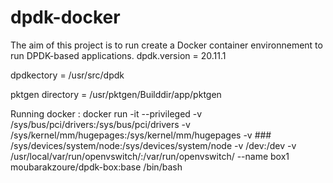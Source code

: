 # dpdk-docker
The aim of this project is to run create a Docker container environnement to run DPDK-based applications.
 dpdk.version = 20.11.1
 
 dpdkectory = /usr/src/dpdk
 
 pktgen directory = /usr/pktgen/Builddir/app/pktgen
 
 Running docker : docker run -it --privileged -v /sys/bus/pci/drivers:/sys/bus/pci/drivers -v /sys/kernel/mm/hugepages:/sys/kernel/mm/hugepages -v ### /sys/devices/system/node:/sys/devices/system/node -v /dev:/dev -v  /usr/local/var/run/openvswitch/:/var/run/openvswitch/  --name box1  moubarakzoure/dpdk-box:base /bin/bash

